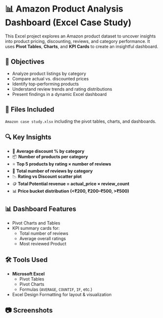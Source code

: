 # 📊 Amazon Product Analysis Dashboard (Excel Case Study)
This Excel project explores an Amazon product dataset to uncover insights into product pricing, discounting, reviews, and category performance. It uses **Pivot Tables**, **Charts**, and **KPI Cards** to create an insightful dashboard.

## 📌 Objectives

- Analyze product listings by category
- Compare actual vs. discounted prices
- Identify top-performing products
- Understand review trends and rating distributions
- Present findings in a dynamic Excel dashboard

## 📁 Files Included
`Amazon case study.xlsx` including the pivot tables, charts, and dashboards.

## 🔍 Key Insights

- 💸 **Average discount % by category**
- 📦 **Number of products per category**
- ⭐ **Top 5 products by rating × number of reviews**
- 🧮 **Total number of reviews by category**
- 📉 **Rating vs Discount scatter plot**
- 🪙 **Total Potential revenue = actual_price × review_count**
- 📊 **Price bucket distribution (<₹200, ₹200–₹500, >₹500)**

## 📊 Dashboard Features

- Pivot Charts and Tables
- KPI summary cards for:
  - Total number of reviews
  - Average overall ratings
  - Most reviewed Product

## 🛠 Tools Used

- **Microsoft Excel**
  - Pivot Tables
  - Pivot Charts
  - Formulas (`AVERAGE`, `COUNTIF`, `IF`, etc.)
- Excel Design Formatting for layout & visualization

## 📷 Screenshots


